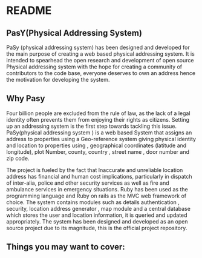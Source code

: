 # README
## PasY(Physical Addressing System)

PaSy (physical addressing system) has been designed and developed for the main purpose of creating a web based physical addressing system.
It is intended to spearhead the open research and development of open source Physical addressing system with the hope for creating a community of contributors to the code base, everyone deserves to own an address hence the motivation for developing the system.
## Why Pasy
Four billion people are excluded from the rule of law, as the lack of a legal identity often prevents them from enjoying their rights as citizens. Setting up an addressing system is the first step towards tackling this issue.  PaSy(physical addressing system ) is  a web based  System  that assigns an address to properties using a Geo-reference system giving physical identity and location to properties using , geographical coordinates (latitude and longitude), plot Number, county, country , street name , door number and zip code. 

The project is fueled by the fact that Inaccurate and unreliable location address has financial and human cost implications, particularly in dispatch of inter-alia, police and other security services as well as fire and ambulance services in emergency situations. Ruby has been used as the programming language and Ruby on rails as the MVC web framework of choice. The system contains modules such as details authentication , security, location address generator , map module and  a central database which stores the user and location information, it is queried and updated appropriately.  The system has been designed and developed as an open source project due to its magnitude, this is the official project repository. 


## Things you may want to cover:

